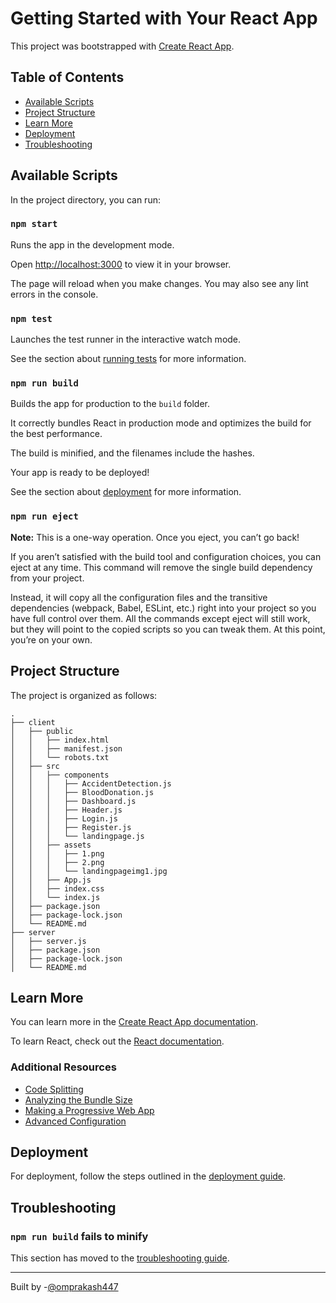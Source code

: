 # Getting Started with Your React App

This project was bootstrapped with [Create React App](https://github.com/facebook/create-react-app).

## Table of Contents

- [Available Scripts](#available-scripts)
- [Project Structure](#project-structure)
- [Learn More](#learn-more)
- [Deployment](#deployment)
- [Troubleshooting](#troubleshooting)

## Available Scripts

In the project directory, you can run:

### `npm start`

Runs the app in the development mode.

Open [http://localhost:3000](http://localhost:3000) to view it in your browser.

The page will reload when you make changes. You may also see any lint errors in the console.

### `npm test`

Launches the test runner in the interactive watch mode.

See the section about [running tests](https://facebook.github.io/create-react-app/docs/running-tests) for more information.

### `npm run build`

Builds the app for production to the `build` folder. 

It correctly bundles React in production mode and optimizes the build for the best performance.

The build is minified, and the filenames include the hashes. 

Your app is ready to be deployed!

See the section about [deployment](https://facebook.github.io/create-react-app/docs/deployment) for more information.

### `npm run eject`

**Note:** This is a one-way operation. Once you eject, you can’t go back!

If you aren’t satisfied with the build tool and configuration choices, you can eject at any time. This command will remove the single build dependency from your project.

Instead, it will copy all the configuration files and the transitive dependencies (webpack, Babel, ESLint, etc.) right into your project so you have full control over them. All the commands except eject will still work, but they will point to the copied scripts so you can tweak them. At this point, you’re on your own.

## Project Structure

The project is organized as follows:

```
.
├── client
│   ├── public
│   │   ├── index.html
│   │   ├── manifest.json
│   │   └── robots.txt
│   ├── src
│   │   ├── components
│   │   │   ├── AccidentDetection.js
│   │   │   ├── BloodDonation.js
│   │   │   ├── Dashboard.js
│   │   │   ├── Header.js
│   │   │   ├── Login.js
│   │   │   ├── Register.js
│   │   │   └── landingpage.js
│   │   ├── assets
│   │   │   ├── 1.png
│   │   │   ├── 2.png
│   │   │   └── landingpageimg1.jpg
│   │   ├── App.js
│   │   ├── index.css
│   │   └── index.js
│   ├── package.json
│   ├── package-lock.json
│   └── README.md
├── server
│   ├── server.js
│   ├── package.json
│   ├── package-lock.json
│   └── README.md
```

## Learn More

You can learn more in the [Create React App documentation](https://facebook.github.io/create-react-app/docs/getting-started).

To learn React, check out the [React documentation](https://reactjs.org/).

### Additional Resources

- [Code Splitting](https://facebook.github.io/create-react-app/docs/code-splitting)
- [Analyzing the Bundle Size](https://facebook.github.io/create-react-app/docs/analyzing-the-bundle-size)
- [Making a Progressive Web App](https://facebook.github.io/create-react-app/docs/making-a-progressive-web-app)
- [Advanced Configuration](https://facebook.github.io/create-react-app/docs/advanced-configuration)

## Deployment

For deployment, follow the steps outlined in the [deployment guide](https://facebook.github.io/create-react-app/docs/deployment).

## Troubleshooting

### `npm run build` fails to minify

This section has moved to the [troubleshooting guide](https://facebook.github.io/create-react-app/docs/troubleshooting#npm-run-build-fails-to-minify).

---

Built by 
-[@omprakash447](https://github.com/omprakash447)
